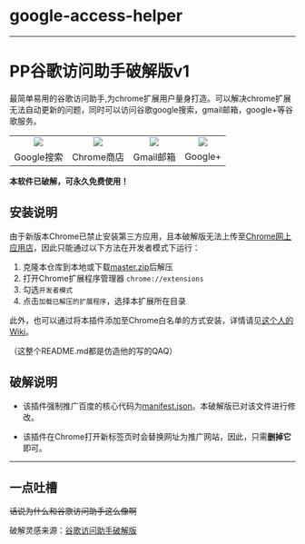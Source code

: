 # google-access-helper
--------
# PP谷歌访问助手破解版v1

最简单易用的谷歌访问助手,为chrome扩展用户量身打造。可以解决chrome扩展无法自动更新的问题，同时可以访问谷歌google搜索，gmail邮箱，google+等谷歌服务。

<table align="center">
  <tr>
    <td align="center"><img src="https://github.com/haotian-wang/google-access-helper/raw/v2.3.0/img/google.png" /></td>
    <td align="center"><img src="https://github.com/haotian-wang/google-access-helper/raw/v2.3.0/img/chrome.png" /></td>
    <td align="center"><img src="https://github.com/haotian-wang/google-access-helper/raw/v2.3.0/img/gmail.png" /></td>
    <td align="center"><img src="https://github.com/haotian-wang/google-access-helper/raw/v2.3.0/img/googleplus.png" /></td>
  </tr>
  <tr>
    <td align="center">Google搜索</td>
    <td align="center">Chrome商店</td>
    <td align="center">Gmail邮箱</td>
    <td align="center">Google+</td>
  </tr>
</table>

**本软件已破解，可永久免费使用！**

## 安装说明

由于新版本Chrome已禁止安装第三方应用，且本破解版无法上传至[Chrome网上应用店](https://chrome.google.com/webstore)，因此只能通过以下方法在开发者模式下运行：

1. 克隆本仓库到本地或下载[master.zip](https://github.com/Lhcfl/google-access-helper/archive/master.zip)后解压
2. 打开Chrome扩展程序管理器 `chrome://extensions`
3. 勾选`开发者模式`
4. 点击`加载已解压的扩展程序`，选择本扩展所在目录

此外，也可以通过将本插件添加至Chrome白名单的方式安装，详情请见[这个人的Wiki](https://github.com/haotian-wang/google-access-helper/wiki/Installation-Guide#%E5%B0%86%E6%8F%92%E4%BB%B6%E5%8A%A0%E5%85%A5chrome%E7%99%BD%E5%90%8D%E5%8D%95)。

（这整个README.md都是仿造他的写的QAQ）

## 破解说明

- 该插件强制推广百度的核心代码为[manifest.json](manifest.json)。本破解版已对该文件进行修改。

- 该插件在Chrome打开新标签页时会替换网址为推广网站，因此，只需**删掉它**即可。

--------
## 一点吐槽

~~话说为什么和谷歌访问助手这么像啊~~

破解灵感来源：[谷歌访问助手破解版](https://github.com/haotian-wang/google-access-helper)